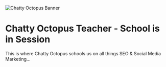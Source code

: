 ![Chatty Octopus Banner](https://teacher.chattyoctopus.com/images/octopus_banner.jpg)

# Chatty Octopus Teacher - School is in Session

This is where Chatty Octopus schools us on all things SEO & Social Media Marketing...
